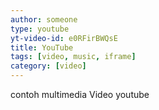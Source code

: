 ```yaml
---
author: someone
type: youtube
yt-video-id: e0RFirBWQsE
title: YouTube
tags: [video, music, iframe]
category: [video]
---
```

contoh multimedia Video youtube


